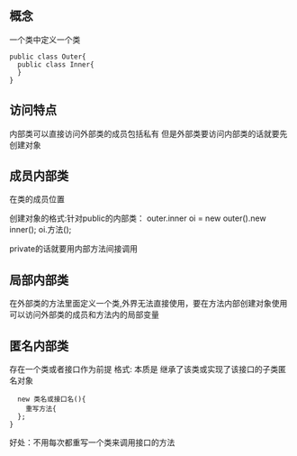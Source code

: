## 概念
一个类中定义一个类

    public class Outer{
      public class Inner{
      }
    }

## 访问特点
内部类可以直接访问外部类的成员包括私有
但是外部类要访问内部类的话就要先创建对象

## 成员内部类
在类的成员位置

创建对象的格式:针对public的内部类：
outer.inner oi  = new outer().new inner();
oi.方法();

private的话就要用内部方法间接调用


## 局部内部类
在外部类的方法里面定义一个类,外界无法直接使用，要在方法内部创建对象使用
可以访问外部类的成员和方法内的局部变量

## 匿名内部类
存在一个类或者接口作为前提
格式: 本质是 继承了该类或实现了该接口的子类匿名对象

      new 类名或接口名(){
        重写方法{
      };
    }

好处：不用每次都重写一个类来调用接口的方法
    


